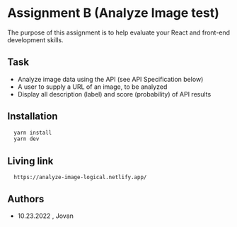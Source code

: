
# Assignment B (Analyze Image test)

The purpose of this assignment is to help evaluate your React and front-end development skills.


## Task

- Analyze image data using the API (see API Specification below)
- A user to supply a URL of an image, to be analyzed
- Display all description (label) and score (probability) of API results


## Installation

```bash
  yarn install
  yarn dev
```

## Living link

```http
  https://analyze-image-logical.netlify.app/
```
    
## Authors

- 10.23.2022 , Jovan

